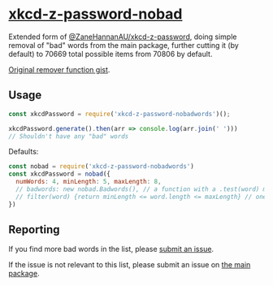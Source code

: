# [xkcd-z-password-nobad][xkcd-z-password-nobad-n]

Extended form of [@ZaneHannanAU/xkcd-z-password][xkcd-z-password-g], doing simple removal of "bad" words from the main package, further cutting it (by default) to 70669 total possible items from 70806 by default.

[Original remover function gist](https://gist.github.com/ZaneHannanAU/e9c89a44ebc3cd4b4a58e0a8a9ad06cf).

[xkcd-z-password-g]: https://github.com/ZaneHannanAU/xkcd-z-password
[xkcd-z-password-n]: https://www.npmjs.com/package/xkcd-z-password
[xkcd-z-password-nobad-g]: https://github.com/ZaneHannanAU/xkcd-z-password-nobad
[xkcd-z-password-nobad-n]: https://www.npmjs.com/package/xkcd-z-password-nobadwords

## Usage

```javascript
const xkcdPassword = require('xkcd-z-password-nobadwords')();

xkcdPassword.generate().then(arr => console.log(arr.join(' ')))
// Shouldn't have any "bad" words
```

Defaults:

```javascript
const nobad = require('xkcd-z-password-nobadwords')
const xkcdPassword = nobad({
  numWords: 4, minLength: 5, maxLength: 8,
  // badwords: new nobad.Badwords(), // a function with a .test(word) method
  // filter(word) {return minLength <= word.length <= maxLength} // one word function.
})
```

## Reporting

If you find more bad words in the list, please [submit an issue](https://github.com/ZaneHannanAU/xkcd-z-password-nobad/issues).

If the issue is not relevant to this list, please submit an issue on [the main package](https://github.com/ZaneHannanAU/xkcd-z-password).
